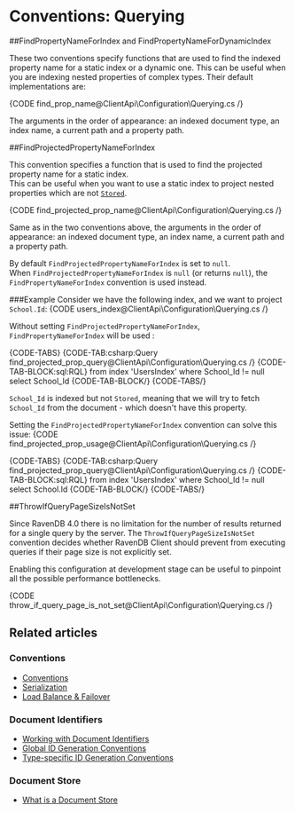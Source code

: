 # Conventions: Querying

##FindPropertyNameForIndex and FindPropertyNameForDynamicIndex

These two conventions specify functions that are used to find the indexed property name for a static index or a dynamic one. This can be useful when you are indexing nested properties 
of complex types. Their default implementations are:

{CODE find_prop_name@ClientApi\Configuration\Querying.cs /}

The arguments in the order of appearance: an indexed document type, an index name, a current path and a property path.

##FindProjectedPropertyNameForIndex

This convention specifies a function that is used to find the projected property name for a static index.  
This can be useful when you want to use a static index to project nested properties which are not [`Stored`](../../indexes/storing-data-in-index).

{CODE find_projected_prop_name@ClientApi\Configuration\Querying.cs /}

Same as in the two conventions above, the arguments in the order of appearance: an indexed document type, an index name, a current path and a property path.

By default `FindProjectedPropertyNameForIndex` is set to `null`.  
When `FindProjectedPropertyNameForIndex` is `null` (or returns `null`), the `FindPropertyNameForIndex` convention is used instead.

###Example
Consider we have the following index, and we want to project `School.Id`:
{CODE users_index@ClientApi\Configuration\Querying.cs /}

Without setting `FindProjectedPropertyNameForIndex`, `FindPropertyNameForIndex` will be used :

{CODE-TABS}
{CODE-TAB:csharp:Query find_projected_prop_query@ClientApi\Configuration\Querying.cs /}
{CODE-TAB-BLOCK:sql:RQL}
from index 'UsersIndex'
where School_Id != null
select School_Id
{CODE-TAB-BLOCK/}
{CODE-TABS/}

`School_Id` is indexed but not `Stored`, meaning that we will try to
fetch `School_Id` from the document - which doesn't have this property.

Setting the `FindProjectedPropertyNameForIndex` convention can solve this issue:
{CODE find_projected_prop_usage@ClientApi\Configuration\Querying.cs /}

{CODE-TABS}
{CODE-TAB:csharp:Query find_projected_prop_query@ClientApi\Configuration\Querying.cs /}
{CODE-TAB-BLOCK:sql:RQL}
from index 'UsersIndex'
where School_Id != null
select School.Id
{CODE-TAB-BLOCK/}
{CODE-TABS/}

##ThrowIfQueryPageSizeIsNotSet

Since RavenDB 4.0 there is no limitation for the number of results returned for a single query by the server. The `ThrowIfQueryPageSizeIsNotSet` convention decides whether RavenDB Client
should prevent from executing queries if their page size is not explicitly set. 

Enabling this configuration at development stage can be useful to pinpoint all the possible performance bottlenecks.

{CODE throw_if_query_page_is_not_set@ClientApi\Configuration\Querying.cs /}

## Related articles

### Conventions

- [Conventions](../../client-api/configuration/conventions)
- [Serialization](../../client-api/configuration/serialization)
- [Load Balance & Failover](../../client-api/configuration/load-balance-and-failover)

### Document Identifiers

- [Working with Document Identifiers](../../client-api/document-identifiers/working-with-document-identifiers)
- [Global ID Generation Conventions](../../client-api/configuration/identifier-generation/global)
- [Type-specific ID Generation Conventions](../../client-api/configuration/identifier-generation/type-specific)

### Document Store

- [What is a Document Store](../../client-api/what-is-a-document-store)
